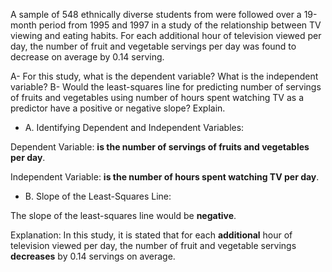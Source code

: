 
A sample of 548 ethnically diverse students from were followed over a 19-month period from 1995 and 1997 in a study of the relationship between TV viewing and eating habits. 
For each additional hour of television viewed per day, the number of fruit and vegetable servings per day was found to decrease on average by 0.14 serving.

A- For this study, what is the dependent variable? What is the independent variable?
B- Would the least-squares line for predicting number of servings of fruits and vegetables using number of hours spent watching TV as a predictor have a positive or negative slope? Explain.


- A. Identifying Dependent and Independent Variables:

Dependent Variable: **is the number of servings of fruits and vegetables per day**.

Independent Variable: **is the number of hours spent watching TV per day**.

- B. Slope of the Least-Squares Line:

The slope of the least-squares line would be **negative**.

Explanation: In this study, it is stated that for each **additional** hour of television viewed per day, the number of fruit and vegetable servings **decreases** by 0.14 servings on average.